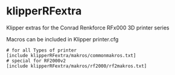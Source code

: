 # klipperRFextra
Klipper extras for the Conrad Renkforce RFx000 3D printer series

Macros can be included in Klipper printer.cfg
```
# for all Types of printer
[include klipperRFextra/makros/commonmakros.txt]
# special for RF2000v2
[include klipperRFextra/makros/rf2000/rf2makros.txt]
```
